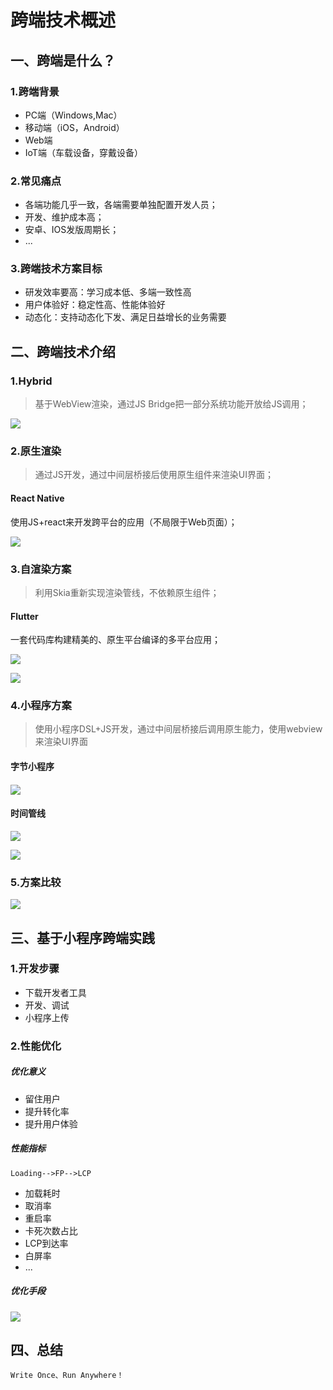 # 跨端技术概述

## 一、跨端是什么？

### 1.跨端背景

- PC端（Windows,Mac）
- 移动端（iOS，Android）
- Web端
- IoT端（车载设备，穿戴设备）

### 2.常见痛点

- 各端功能几乎一致，各端需要单独配置开发人员；
- 开发、维护成本高；
- 安卓、IOS发版周期长；
- ...

### 3.跨端技术方案目标

- 研发效率要高：学习成本低、多端一致性高
- 用户体验好：稳定性高、性能体验好
- 动态化：支持动态化下发、满足日益增长的业务需要

## 二、跨端技术介绍

### 1.Hybrid

> 基于WebView渲染，通过JS Bridge把一部分系统功能开放给JS调用；

![](https://s3.bmp.ovh/imgs/2023/02/04/00bf34ff3043dd9d.jpg)

### 2.原生渲染

> 通过JS开发，通过中间层桥接后使用原生组件来渲染UI界面；

#### React Native

使用JS+react来开发跨平台的应用（不局限于Web页面）；

![](https://s3.bmp.ovh/imgs/2023/02/04/99cd7d1114ab2962.jpg)

### 3.自渲染方案

> 利用Skia重新实现渲染管线，不依赖原生组件；

#### Flutter

一套代码库构建精美的、原生平台编译的多平台应用；

![](https://s3.bmp.ovh/imgs/2023/02/04/04aafee09057dff4.jpg)

![](https://s3.bmp.ovh/imgs/2023/02/04/b4b787eb7bce2d58.jpg)

### 4.小程序方案

> 使用小程序DSL+JS开发，通过中间层桥接后调用原生能力，使用webview来渲染UI界面

#### 字节小程序

#### ![](https://s3.bmp.ovh/imgs/2023/02/04/78dda77ddb939d0d.jpg)

#### 时间管线

![](https://s3.bmp.ovh/imgs/2023/02/04/55a31d9ac425d819.jpg)

![](https://s3.bmp.ovh/imgs/2023/02/04/812f79882c5af955.jpg)

### 5.方案比较

![](https://s3.bmp.ovh/imgs/2023/02/04/3ce883f80ef07420.jpg)

## 三、基于小程序跨端实践

### 1.开发步骤

- 下载开发者工具
- 开发、调试
- 小程序上传

### 2.性能优化

##### 	优化意义

- 留住用户
- 提升转化率
- 提升用户体验

##### 	性能指标

```
Loading-->FP-->LCP
```

- 加载耗时
- 取消率
- 重启率
- 卡死次数占比
- LCP到达率
- 白屏率
- ...

##### 	优化手段

![](https://s3.bmp.ovh/imgs/2023/02/04/74198b1d11beee76.jpg)

## 四、总结

```
Write Once、Run Anywhere！
```









